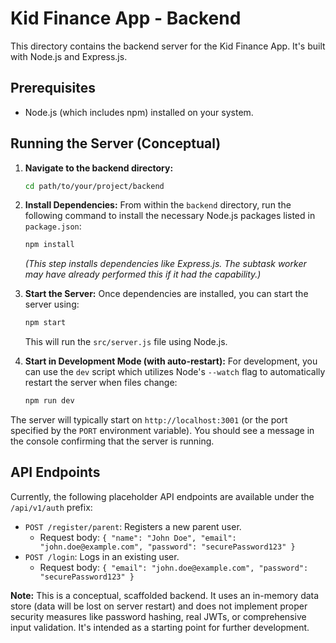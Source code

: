 # Kid Finance App - Backend

This directory contains the backend server for the Kid Finance App. It's built with Node.js and Express.js.

## Prerequisites

-   Node.js (which includes npm) installed on your system.

## Running the Server (Conceptual)

1.  **Navigate to the backend directory:**
    ```bash
    cd path/to/your/project/backend
    ```

2.  **Install Dependencies:**
    From within the `backend` directory, run the following command to install the necessary Node.js packages listed in `package.json`:
    ```bash
    npm install
    ```
    *(This step installs dependencies like Express.js. The subtask worker may have already performed this if it had the capability.)*

3.  **Start the Server:**
    Once dependencies are installed, you can start the server using:
    ```bash
    npm start
    ```
    This will run the `src/server.js` file using Node.js.

4.  **Start in Development Mode (with auto-restart):**
    For development, you can use the `dev` script which utilizes Node's `--watch` flag to automatically restart the server when files change:
    ```bash
    npm run dev
    ```

The server will typically start on `http://localhost:3001` (or the port specified by the `PORT` environment variable). You should see a message in the console confirming that the server is running.

## API Endpoints

Currently, the following placeholder API endpoints are available under the `/api/v1/auth` prefix:

-   `POST /register/parent`: Registers a new parent user.
    -   Request body: `{ "name": "John Doe", "email": "john.doe@example.com", "password": "securePassword123" }`
-   `POST /login`: Logs in an existing user.
    -   Request body: `{ "email": "john.doe@example.com", "password": "securePassword123" }`

**Note:** This is a conceptual, scaffolded backend. It uses an in-memory data store (data will be lost on server restart) and does not implement proper security measures like password hashing, real JWTs, or comprehensive input validation. It's intended as a starting point for further development.

